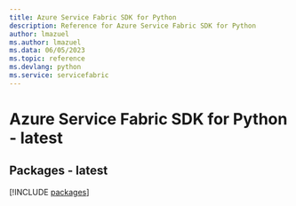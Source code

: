 ```yaml
---
title: Azure Service Fabric SDK for Python
description: Reference for Azure Service Fabric SDK for Python
author: lmazuel
ms.author: lmazuel
ms.data: 06/05/2023
ms.topic: reference
ms.devlang: python
ms.service: servicefabric
---
```

# Azure Service Fabric SDK for Python - latest
## Packages - latest
[!INCLUDE [packages](service-fabric-index.md)]